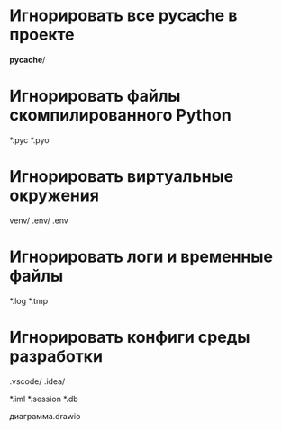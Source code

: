 # Игнорировать все __pycache__ в проекте
__pycache__/

# Игнорировать файлы скомпилированного Python
*.pyc
*.pyo

# Игнорировать виртуальные окружения
venv/
.env/
.env

# Игнорировать логи и временные файлы
*.log
*.tmp

# Игнорировать конфиги среды разработки
.vscode/
.idea/

*.iml
*.session
*.db

диаграмма.drawio